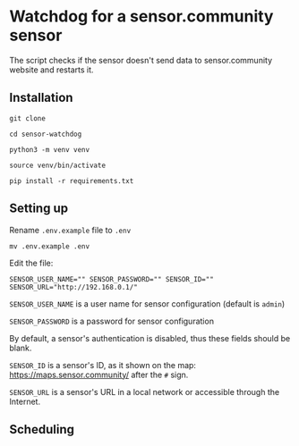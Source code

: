 # Watchdog for a sensor.community sensor

The script checks if the sensor doesn't send data to sensor.community website and restarts it.


## Installation

`git clone`

`cd sensor-watchdog`

`python3 -m venv venv`

`source venv/bin/activate`

`pip install -r requirements.txt`


## Setting up

Rename `.env.example` file to `.env`

`mv .env.example .env`

Edit the file:

`
SENSOR_USER_NAME=""
SENSOR_PASSWORD=""
SENSOR_ID=""
SENSOR_URL="http://192.168.0.1/"
`

`SENSOR_USER_NAME` is a user name for sensor configuration (default is `admin`)

`SENSOR_PASSWORD` is a password for sensor configuration

By default, a sensor's authentication is disabled, thus these fields should be blank.

`SENSOR_ID` is a sensor's ID, as it shown on the map: https://maps.sensor.community/ after the `#` sign.

`SENSOR_URL` is a sensor's URL in a local network or accessible through the Internet.


## Scheduling



